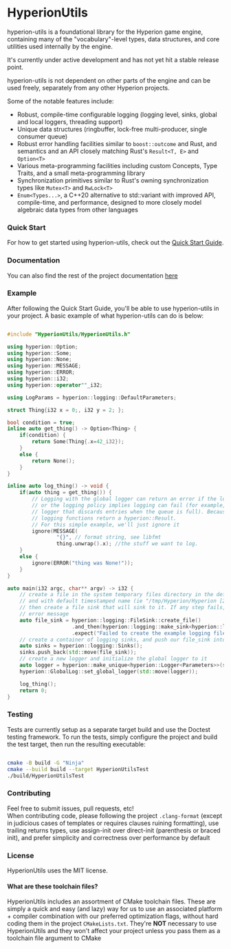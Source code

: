 # HyperionUtils

hyperion-utils is a foundational library for the Hyperion game engine, containing many of the
"vocabulary"-level types, data structures, and core utilities used internally by the engine.

It's currently under active development and has not yet hit a stable release point.

hyperion-utils is not dependent on other parts of the engine and can be used freely, separately from
any other Hyperion projects.

Some of the notable features include:

- Robust, compile-time configurable logging (logging level, sinks, global and local loggers,
  threading support)
- Unique data structures (ringbuffer, lock-free multi-producer, single consumer queue)
- Robust error handling facilities similar to `boost::outcome` and Rust,
  and semantics and an API closely matching Rust's `Result<T, E>` and `Option<T>`
- Various meta-programming facilities including custom Concepts, Type Traits, and a small
  meta-programming library
- Synchronization primitives similar to Rust's owning synchronization types like `Mutex<T>` and `RwLock<T>`
- `Enum<Types...>`, a C++20 alternative to std::variant with improved API, compile-time, and performance,
  designed to more closely model algebraic data types from other languages


### Quick Start

For how to get started using hyperion-utils, check out the [Quick Start Guide](https://braxtons12.github.io/Hyperion-Utils/quick_start.html).

### Documentation

You can also find the rest of the project documentation [here](https://braxtons12.github.io/Hyperion-Utils/)

### Example

After following the Quick Start Guide, you'll be able to use hyperion-utils in your project.
A basic example of what hyperion-utils can do is below:

```cpp

#include "HyperionUtils/HyperionUtils.h"

using hyperion::Option;
using hyperion::Some;
using hyperion::None;
using hyperion::MESSAGE;
using hyperion::ERROR;
using hyperion::i32;
using hyperion::operator""_i32;

using LogParams = hyperion::logging::DefaultParameters;

struct Thing{i32 x = 0;, i32 y = 2; };

bool condition = true;
inline auto get_thing() -> Option<Thing> {
	if(condition) {
		return Some(Thing{.x=42_i32});
	}
	else {
		return None();
	}
}

inline auto log_thing() -> void {
    if(auto thing = get_thing()) {
        // Logging with the global logger can return an error if the logger hasn't been initialized,
        // or the logging policy implies logging can fail (for example, if using an asynchronous
        // logger that discards entries when the queue is full). Because of this, the default
        // logging functions return a hyperion::Result.
        // For this simple example, we'll just ignore it
        ignore(MESSAGE(
                "{}", // format string, see libfmt
                thing.unwrap().x); //the stuff we want to log.
    }
    else {
        ignore(ERROR("thing was None!"));
    }
}

auto main(i32 argc, char** argv) -> i32 {
    // create a file in the system temporary files directory in the default logging subdirectory
    // and with default timestamped name (ie "/tmp/Hyperion/Hyperion [2022-11-21=13:44:56].log"),
    // then create a file sink that will sink to it. If any step fails, abort the program with an
    // error message
    auto file_sink = hyperion::logging::FileSink::create_file()
                     .and_then(hyperion::logging::make_sink<hyperion::logging::FileSink, hyperion::fs::File&&>)
                     .expect("Failed to create the example logging file!");
    // create a container of logging sinks, and push our file_sink into it
    auto sinks = hyperion::logging::Sinks();
    sinks.push_back(std::move(file_sink));
    // create a new logger and initialize the global logger to it
    auto logger = hyperion::make_unique<hyperion::Logger<Parameters>>(std::move(sinks));
    hyperion::GlobalLog::set_global_logger(std::move(logger));

    log_thing();
    return 0;
}

```

### Testing

Tests are currently setup as a separate target build and use the Doctest testing framework.
To run the tests, simply configure the project and build the test target, then run the resulting executable:<br>

```sh

cmake -B build -G "Ninja"
cmake --build build --target HyperionUtilsTest
./build/HyperionUtilsTest

```

### Contributing

Feel free to submit issues, pull requests, etc!<br>
When contributing code, please following the project `.clang-format` (except in judicious cases of
templates or requires clauses ruining formatting), use trailing returns types, use assign-init over direct-init
(parenthesis or braced init), and prefer simplicity and correctness over performance by default

### License
HyperionUtils uses the MIT license.

#### What are these toolchain files?

HyperionUtils includes an assortment of CMake toolchain files. These are simply a quick and easy
(and lazy) way for us to use an associated platform + compiler combination with our preferred
optimization flags, without hard coding them in the project `CMakeLists.txt`. They're **NOT**
necessary to use HyperionUtils and they won't affect your project unless you pass them as a
toolchain file argument to CMake
